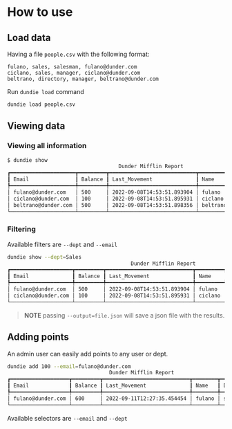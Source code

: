 # How to use


## Load data

Having a file `people.csv` with the following format:

```csv
fulano, sales, salesman, fulano@dunder.com
ciclano, sales, manager, ciclano@dunder.com
beltrano, directory, manager, beltrano@dunder.com
```

Run `dundie load` command

```py
dundie load people.csv
```

## Viewing data

### Viewing all information

```bash
$ dundie show
                                    Dunder Mifflin Report
┏━━━━━━━━━━━━━━━━━━━━━┳━━━━━━━━━┳━━━━━━━━━━━━━━━━━━━━━━━━━━━━┳━━━━━━━━━━┳━━━━━━━━━┳━━━━━━━━━━┓
┃ Email               ┃ Balance ┃ Last_Movement              ┃ Name     ┃ Dept    ┃ Role     ┃
┡━━━━━━━━━━━━━━━━━━━━━╇━━━━━━━━━╇━━━━━━━━━━━━━━━━━━━━━━━━━━━━╇━━━━━━━━━━╇━━━━━━━━━╇━━━━━━━━━━┩
│ fulano@dunder.com   │ 500     │ 2022-09-08T14:53:51.893904 │ fulano   │ sales   │ salesman │
│ ciclano@dunder.com  │ 100     │ 2022-09-08T14:53:51.895931 │ ciclano  │ sales   │ manager  │
│ beltrano@dunder.com │ 500     │ 2022-09-08T14:53:51.898356 │ beltrano │ C-Level │ CEO      │
└─────────────────────┴─────────┴────────────────────────────┴──────────┴─────────┴──────────┘
```

### Filtering

Available filters are `--dept` and `--email`

```bash
dundie show --dept=Sales
                                        Dunder Mifflin Report
┏━━━━━━━━━━━━━━━━━━━━┳━━━━━━━━━┳━━━━━━━━━━━━━━━━━━━━━━━━━━━━┳━━━━━━━━━┳━━━━━━━┳━━━━━━━━━━┓
┃ Email              ┃ Balance ┃ Last_Movement              ┃ Name    ┃ Dept  ┃ Role     ┃
┡━━━━━━━━━━━━━━━━━━━━╇━━━━━━━━━╇━━━━━━━━━━━━━━━━━━━━━━━━━━━━╇━━━━━━━━━╇━━━━━━━╇━━━━━━━━━━┩
│ fulano@dunder.com  │ 500     │ 2022-09-08T14:53:51.893904 │ fulano  │ sales │ salesman │
│ ciclano@dunder.com │ 100     │ 2022-09-08T14:53:51.895931 │ ciclano │ sales │ manager  │
└────────────────────┴─────────┴────────────────────────────┴─────────┴───────┴──────────┘
```

> **NOTE** passing `--output=file.json` will save a json file with the results.


## Adding points

An admin user can easily add points to any user or dept.

```bash
dundie add 100 --email=fulano@dunder.com
                                 Dunder Mifflin Report
┏━━━━━━━━━━━━━━━━━━━┳━━━━━━━━━┳━━━━━━━━━━━━━━━━━━━━━━━━━━━━┳━━━━━━━━┳━━━━━━━┳━━━━━━━━━━┓
┃ Email             ┃ Balance ┃ Last_Movement              ┃ Name   ┃ Dept  ┃ Role     ┃
┡━━━━━━━━━━━━━━━━━━━╇━━━━━━━━━╇━━━━━━━━━━━━━━━━━━━━━━━━━━━━╇━━━━━━━━╇━━━━━━━╇━━━━━━━━━━┩
│ fulano@dunder.com │ 600     │ 2022-09-11T12:27:35.454454 │ fulano │ sales │ salesman │
└───────────────────┴─────────┴────────────────────────────┴────────┴───────┴──────────┘

```

Available selectors are `--email` and `--dept`
